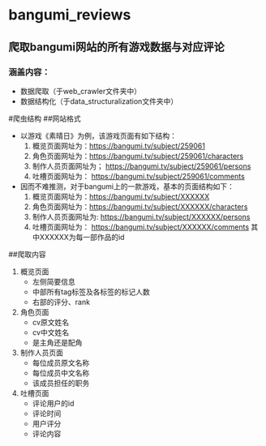 # bangumi_reviews
## 爬取bangumi网站的所有游戏数据与对应评论
### 涵盖内容：
 - 数据爬取（于web_crawler文件夹中）
 - 数据结构化（于data_structuralization文件夹中）

#爬虫结构
##网站格式
- 以游戏《素晴日》为例，该游戏页面有如下结构：
    1. 概览页面网址为：https://bangumi.tv/subject/259061
    2. 角色页面网址为：https://bangumi.tv/subject/259061/characters
    3. 制作人员页面网址为； https://bangumi.tv/subject/259061/persons
    4. 吐槽页面网址为： https://bangumi.tv/subject/259061/comments
- 因而不难推测，对于bangumi上的一款游戏，基本的页面结构如下：
    1. 概览页面网址为：https://bangumi.tv/subject/XXXXXX
    2. 角色页面网址为：https://bangumi.tv/subject/XXXXXX/characters
    3. 制作人员页面网址为: https://bangumi.tv/subject/XXXXXX/persons
    4. 吐槽页面网址为： https://bangumi.tv/subject/XXXXXX/comments
其中XXXXXX为每一部作品的id

##爬取内容
 1. 概览页面
    - 左侧简要信息
    - 中部所有tag标签及各标签的标记人数
    - 右部的评分、rank
 2. 角色页面
    - cv原文姓名
    - cv中文姓名
    - 是主角还是配角
 3. 制作人员页面
    - 每位成员原文名称
    - 每位成员中文名称
    - 该成员担任的职务
4. 吐槽页面
    - 评论用户的id
    - 评论时间
    - 用户评分
    - 评论内容
